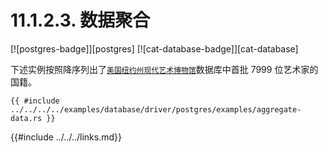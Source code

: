 # 11.1.2.3. 数据聚合

[![postgres-badge]][postgres] [![cat-database-badge]][cat-database]

下述实例按照降序列出了[`美国纽约州现代艺术博物馆`][`Museum of Modern Art`]数据库中首批 7999 位艺术家的国籍。

```rust,edition2018,no_run
{{ #include ../../../../examples/database/driver/postgres/examples/aggregate-data.rs }}
```

[`Museum of Modern Art`]: https://github.com/MuseumofModernArt/collection/blob/master/Artists.csv

{{#include ../../../links.md}}

